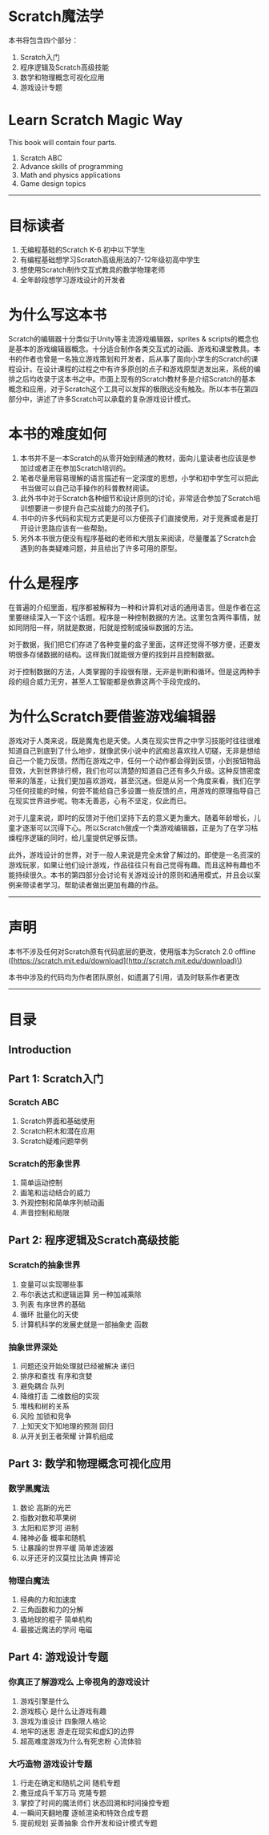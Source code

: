# Scratch魔法学

本书将包含四个部分：

1. Scratch入门
2. 程序逻辑及Scratch高级技能
3. 数学和物理概念可视化应用
4. 游戏设计专题

# Learn Scratch Magic Way

This book will contain four parts.

1. Scratch ABC
2. Advance skills of programming
3. Math and physics applications
4. Game design topics

---

# 目标读者

1. 无编程基础的Scratch K-6 初中以下学生
2. 有编程基础想学习Scratch高级用法的7-12年级初高中学生
3. 想使用Scratch制作交互式教具的数学物理老师
4. 全年龄段想学习游戏设计的开发者

# 为什么写这本书

Scratch的编辑器十分类似于Unity等主流游戏编辑器，sprites & scripts的概念也是基本的游戏编辑器概念。十分适合制作各类交互式的动画、游戏和课堂教具。本书的作者也曾是一名独立游戏策划和开发者，后从事了面向小学生的Scratch的课程设计。在设计课程的过程之中有许多原创的点子和游戏原型迸发出来，系统的编排之后均收录于这本书之中。市面上现有的Scratch教材多是介绍Scratch的基本概念和应用，对于Scratch这个工具可以发挥的极限远没有触及。所以本书在第四部分中，讲述了许多Scratch可以承载的复杂游戏设计模式。

# 本书的难度如何

1. 本书并不是一本Scratch的从零开始到精通的教材，面向儿童读者也应该是参加过或者正在参加Scratch培训的。
2. 笔者尽量用容易理解的语言描述有一定深度的思想，小学和初中学生可以把此书当做可以自己动手操作的科普教材阅读。
3. 此外书中对于Scratch各种细节和设计原则的讨论，非常适合参加了Scratch培训想要进一步提升自己实战能力的孩子们。
4. 书中的许多代码和实现方式更是可以方便孩子们直接使用，对于竞赛或者是打开设计思路应该有一些帮助。
5. 另外本书很方便没有程序基础的老师和大朋友来阅读，尽量覆盖了Scratch会遇到的各类疑难问题，并且给出了许多可用的原型。

# 什么是程序

在普遍的介绍里面，程序都被解释为一种和计算机对话的通用语言。但是作者在这里要继续深入一下这个话题。程序是一种控制数据的方法。这里包含两件事情，就如同阴阳一样，阴就是数据，阳就是控制或操纵数据的方法。

对于数据，我们把它们存进了各种变量的盒子里面，这样还觉得不够方便，还要发明很多存储数据的结构。这样我们就能很方便的找到并且控制数据。

对于控制数据的方法，人类掌握的手段很有限，无非是判断和循环。但是这两种手段的组合威力无穷，甚至人工智能都是依靠这两个手段完成的。

# 为什么Scratch要借鉴游戏编辑器

游戏对于人类来说，既是魔鬼也是天使。人类在现实世界之中学习技能时往往很难知道自己到底到了什么地步，就像武侠小说中的武痴总喜欢找人切磋，无非是想给自己一个能力反馈。然而在游戏之中，任何一个动作都会得到反馈，小到按钮物品音效，大到世界排行榜，我们也可以清楚的知道自己还有多久升级。这种反馈密度带来的落差，让我们更加喜欢游戏，甚至沉迷。但是从另一个角度来看，我们在学习任何技能的时候，何尝不能给自己多设置一些反馈的点，用游戏的原理指导自己在现实世界进步呢。物本无善恶，心有不坚定，仅此而已。

对于儿童来说，即时的反馈对于他们坚持下去的意义更为重大。随着年龄增长，儿童才逐渐可以沉得下心。所以Scratch做成一个类游戏编辑器，正是为了在学习枯燥程序逻辑的同时，给儿童提供足够反馈。

此外，游戏设计的世界，对于一般人来说是完全未曾了解过的。即使是一名资深的游戏玩家，如果让他们设计游戏，作品往往只有自己觉得有趣。而且这种有趣也不能持续很久。本书的第四部分会讨论有关游戏设计的原则和通用模式，并且会以案例来带读者学习。帮助读者做出更加有趣的作品。

---

# 声明

本书不涉及任何对Scratch原有代码底层的更改，使用版本为Scratch 2.0 offline \([https://scratch.mit.edu/download](http://scratch.mit.edu/download)\)

本书中涉及的代码均为作者团队原创，如遗漏了引用，请及时联系作者更改

---

# 目录

## Introduction

## Part 1: Scratch入门

### Scratch ABC

1. Scratch界面和基础使用
2. Scratch积木和潜在应用
3. Scratch疑难问题举例

### Scratch的形象世界

1. 简单运动控制
2. 画笔和运动结合的威力
3. 外观控制和简单序列帧动画
4. 声音控制和局限

## Part 2: 程序逻辑及Scratch高级技能

### Scratch的抽象世界

1. 变量可以实现哪些事
2. 布尔表达式和逻辑运算 另一种加减乘除
3. 列表 有序世界的基础
4. 循环 批量化的天使
5. 计算机科学的发展史就是一部抽象史 函数

### 抽象世界深处

1. 问题还没开始处理就已经被解决 递归
2. 排序和查找 有序和贪婪
3. 避免耦合 队列
4. 降维打击 二维数组的实现
5. 堆栈和树的关系
6. 风险 加锁和竞争
7. 上知天文下知地理的预测 回归
8. 从开关到王者荣耀 计算机组成

## Part 3: 数学和物理概念可视化应用

### 数学黑魔法

1. 数论 高斯的光芒
2. 指数对数和苹果树
3. 太阳和尼罗河 进制
4. 赌神必备 概率和随机
5. 让暴躁的世界平缓 简单滤波器
6. 以牙还牙的汉莫拉比法典 博弈论

### 物理白魔法

1. 经典的力和加速度
2. 三角函数和力的分解
3. 撬地球的棍子 简单机构
4. 最接近魔法的学问 电磁

## Part 4: 游戏设计专题

### 你真正了解游戏么 上帝视角的游戏设计

1. 游戏引擎是什么
2. 游戏核心 是什么让游戏有趣
3. 游戏为谁设计 四象限人格论
4. 地牢的迷思 游走在现实和虚幻的边界
5. 超高难度游戏为什么有死忠粉 心流体验

### 大巧造物 游戏设计专题

1. 行走在确定和随机之间 随机专题
2. 撒豆成兵千军万马 克隆专题
3. 掌控了时间的魔法师们 状态回溯和时间操控专题
4. 一瞬间天翻地覆 逐帧渲染和特效合成专题
5. 提前规划 妥善抽象 合作开发和设计模式专题




